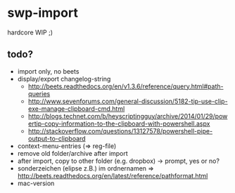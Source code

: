 # swp-import

hardcore WIP ;)

## todo?

- import only, no beets
- display/export changelog-string
  - http://beets.readthedocs.org/en/v1.3.6/reference/query.html#path-queries
  - http://www.sevenforums.com/general-discussion/5182-tip-use-clip-exe-manage-clipboard-cmd.html
  - http://blogs.technet.com/b/heyscriptingguy/archive/2014/01/29/powertip-copy-information-to-the-clipboard-with-powershell.aspx
  - http://stackoverflow.com/questions/13127578/powershell-pipe-output-to-clipboard
- context-menu-entries (=> reg-file)
- remove old folder/archive after import
- after import, copy to other folder (e.g. dropbox) -> prompt, yes or no?
- sonderzeichen (elipse z.B.) im ordnernamen => http://beets.readthedocs.org/en/latest/reference/pathformat.html
- mac-version
